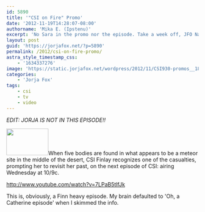 ```yaml
---
id: 5890
title: '"CSI on Fire" Promo'
date: '2012-11-19T14:28:07-08:00'
authorname: 'Mika E. (Ipstenu)'
excerpt: 'No Sara in the promo nor the episode. Take a week off, JFO Nation.'
layout: post
guid: 'https://jorjafox.net/?p=5890'
permalink: /2012/csi-on-fire-promo/
astra_style_timestamp_css:
    - '1634337276'
image: 'https://static.jorjafox.net/wordpress/2012/11/CSI930-promos__183393_thumb_640x360.jpeg'
categories:
    - 'Jorja Fox'
tags:
    - csi
    - tv
    - video
---
```


_EDIT: JORJA IS NOT IN THIS EPISODE!!_

<img class="alignleft size-thumbnail wp-image-5891" title="CSI930-promos__183393_thumb_640x360" src="//static.jorjafox.net/wordpress/2012/11/CSI930-promos__183393_thumb_640x360-110x70.jpeg" alt="" width="110" height="70" />When five bodies are found in what appears to be a meteor site in the middle of the desert, CSI Finlay recognizes one of the casualties, prompting her to revisit her past, on the next episode of CSI: airing Wednesday at 10/9c.

http://www.youtube.com/watch?v=7LPaB5tlfJk

This is, obviously, a Finn heavy episode. My brain defaulted to 'Oh, a Catherine episode' when I skimmed the info.
